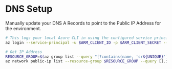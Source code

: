 # DNS Setup

Manually update your DNS A Records to point to the Public IP Address for the environment.

```bash
# This logs your local Azure CLI in using the configured service principal.
az login --service-principal -u $ARM_CLIENT_ID -p $ARM_CLIENT_SECRET --tenant $ARM_TENANT_ID

# Get IP Address
RESOURCE_GROUP=$(az group list --query "[?contains(name, 'sr${UNIQUE}')].name" -otsv |grep -v MC)
az network public-ip list --resource-group $RESOURCE_GROUP --query [].ipAddress -otsv
```
